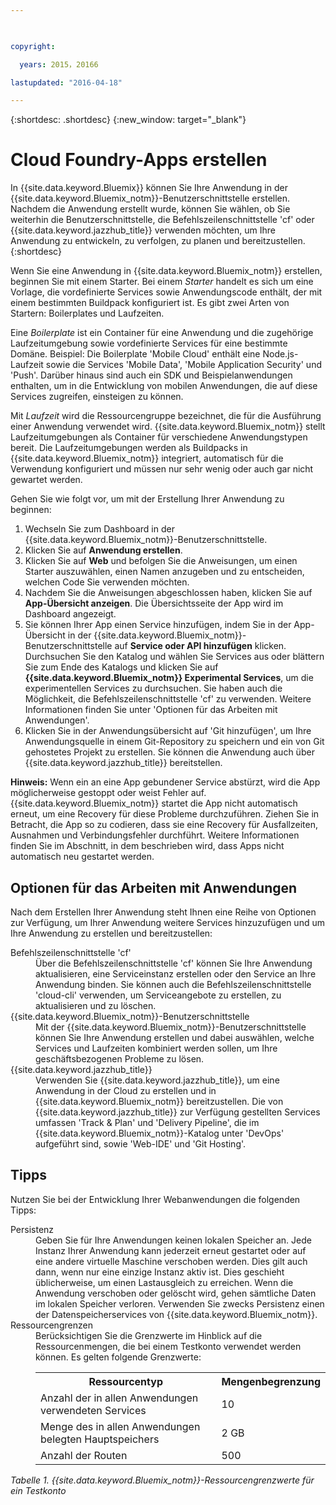 ```yaml
---

 

copyright:

  years: 2015，20166

lastupdated: "2016-04-18" 

---
```


{:shortdesc: .shortdesc} 
{:new_window: target="_blank"}

# Cloud Foundry-Apps erstellen

In {{site.data.keyword.Bluemix}} können Sie Ihre Anwendung in der
{{site.data.keyword.Bluemix_notm}}-Benutzerschnittstelle erstellen. Nachdem die Anwendung erstellt wurde, können Sie wählen, ob Sie weiterhin die Benutzerschnittstelle, die Befehlszeilenschnittstelle 'cf' oder {{site.data.keyword.jazzhub_title}} verwenden möchten, um Ihre Anwendung zu entwickeln, zu verfolgen, zu planen und bereitzustellen.
{:shortdesc}

Wenn Sie eine Anwendung in {{site.data.keyword.Bluemix_notm}} erstellen, beginnen Sie mit einem
Starter. Bei einem *Starter* handelt es sich um eine Vorlage, die vordefinierte Services sowie Anwendungscode enthält, der mit einem bestimmten Buildpack konfiguriert ist. Es gibt zwei Arten von Startern: Boilerplates und Laufzeiten. 

Eine *Boilerplate* ist ein Container für eine Anwendung und die zugehörige Laufzeitumgebung sowie vordefinierte Services für eine bestimmte Domäne. Beispiel: Die Boilerplate 'Mobile Cloud'
enthält eine Node.js-Laufzeit sowie die Services 'Mobile Data', 'Mobile Application Security' und 'Push'. Darüber hinaus sind auch ein SDK und Beispielanwendungen enthalten, um in die Entwicklung von mobilen Anwendungen, die auf diese Services zugreifen, einsteigen
zu können.

Mit *Laufzeit* wird die Ressourcengruppe bezeichnet, die für die Ausführung einer Anwendung verwendet
wird. {{site.data.keyword.Bluemix_notm}} stellt Laufzeitumgebungen als Container für verschiedene Anwendungstypen bereit. Die
Laufzeitumgebungen werden als Buildpacks in {{site.data.keyword.Bluemix_notm}} integriert,
automatisch für die Verwendung konfiguriert und müssen nur sehr wenig oder auch gar nicht gewartet werden.

Gehen Sie wie folgt vor, um mit der Erstellung Ihrer Anwendung zu beginnen:
  1. Wechseln Sie zum Dashboard in der {{site.data.keyword.Bluemix_notm}}-Benutzerschnittstelle.
  2. Klicken Sie auf **Anwendung erstellen**.
  3. Klicken Sie auf **Web** und befolgen Sie die Anweisungen, um einen Starter auszuwählen, einen Namen anzugeben und zu entscheiden, welchen Code Sie verwenden möchten.
  4. Nachdem Sie die Anweisungen abgeschlossen haben, klicken Sie auf **App-Übersicht anzeigen**. Die Übersichtsseite der App wird im Dashboard angezeigt.
  5. Sie können Ihrer App einen Service hinzufügen, indem Sie in der App-Übersicht in der {{site.data.keyword.Bluemix_notm}}-Benutzerschnittstelle auf **Service oder API hinzufügen** klicken. Durchsuchen Sie den Katalog und wählen Sie Services aus oder blättern Sie zum Ende des Katalogs und klicken Sie auf **{{site.data.keyword.Bluemix_notm}} Experimental Services**, um die experimentellen Services zu durchsuchen. Sie haben auch die Möglichkeit, die Befehlszeilenschnittstelle 'cf' zu verwenden. Weitere Informationen finden Sie unter 'Optionen für das Arbeiten mit Anwendungen'.
  6. Klicken Sie in der Anwendungsübersicht auf 'Git hinzufügen', um Ihre Anwendungsquelle in einem Git-Repository zu speichern und ein von Git gehostetes Projekt zu erstellen. Sie können die Anwendung auch über
{{site.data.keyword.jazzhub_title}}
bereitstellen.

**Hinweis:** Wenn ein an eine App gebundener Service abstürzt, wird die App
möglicherweise gestoppt oder weist Fehler auf. {{site.data.keyword.Bluemix_notm}} startet die App nicht automatisch erneut, um eine Recovery für diese Probleme durchzuführen. Ziehen Sie in Betracht, die App so zu codieren, dass sie eine Recovery für Ausfallzeiten, Ausnahmen und Verbindungsfehler durchführt. Weitere Informationen finden Sie im Abschnitt, in dem beschrieben wird, dass Apps nicht automatisch neu gestartet werden.

## Optionen für das Arbeiten mit Anwendungen

Nach dem Erstellen Ihrer Anwendung steht Ihnen eine Reihe von Optionen zur Verfügung, um Ihrer Anwendung weitere Services hinzuzufügen und um Ihre Anwendung
zu erstellen und bereitzustellen:

<dl><dt>Befehlszeilenschnittstelle 'cf'</dt>
<dd>Über die Befehlszeilenschnittstelle 'cf' können Sie Ihre Anwendung aktualisieren, eine Serviceinstanz erstellen oder den Service an
Ihre Anwendung binden. Sie können auch die Befehlszeilenschnittstelle 'cloud-cli' verwenden, um Serviceangebote zu
erstellen, zu aktualisieren und zu löschen.</dd>
<dt>{{site.data.keyword.Bluemix_notm}}-Benutzerschnittstelle</dt>
<dd>Mit der {{site.data.keyword.Bluemix_notm}}-Benutzerschnittstelle können Sie Ihre Anwendung erstellen und dabei
auswählen, welche Services und Laufzeiten kombiniert werden sollen, um Ihre geschäftsbezogenen Probleme zu lösen.</dd>
<dt>{{site.data.keyword.jazzhub_title}}</dt>
<dd>Verwenden Sie {{site.data.keyword.jazzhub_title}}, um eine Anwendung in der Cloud zu erstellen und in {{site.data.keyword.Bluemix_notm}} bereitzustellen. Die von {{site.data.keyword.jazzhub_title}} zur Verfügung gestellten Services umfassen 'Track & Plan' und 'Delivery Pipeline', die im {{site.data.keyword.Bluemix_notm}}-Katalog unter 'DevOps' aufgeführt sind, sowie 'Web-IDE' und 'Git Hosting'.</dd>
</dl>

## Tipps

Nutzen Sie bei der Entwicklung Ihrer Webanwendungen die folgenden Tipps:

<dl><dt>Persistenz</dt>
<dd>Geben Sie für Ihre Anwendungen keinen lokalen Speicher an. Jede Instanz Ihrer Anwendung kann jederzeit
erneut gestartet oder auf eine andere virtuelle Maschine verschoben werden. Dies gilt auch dann, wenn nur eine einzige Instanz aktiv ist. Dies geschieht
üblicherweise, um einen Lastausgleich zu erreichen. Wenn die Anwendung verschoben oder gelöscht wird, gehen sämtliche Daten im
lokalen Speicher verloren. Verwenden Sie zwecks Persistenz einen der Datenspeicherservices von {{site.data.keyword.Bluemix_notm}}.</dd>
<dt>Ressourcengrenzen</dt>
<dd>Berücksichtigen Sie die Grenzwerte im Hinblick auf die Ressourcenmengen, die bei einem Testkonto verwendet
werden können. Es gelten folgende Grenzwerte:
<table style="width:100%">
  <th>Ressourcentyp</th>	<th>Mengenbegrenzung</th>
<tr><td>Anzahl der in allen Anwendungen verwendeten Services</td> <td>10</td>
<tr><td>Menge des in allen Anwendungen belegten Hauptspeichers</td> <td>	2 GB</td>
<tr><td>Anzahl der Routen</td> <td>500</td>
</table>
</dd></dl>

*Tabelle 1. {{site.data.keyword.Bluemix_notm}}-Ressourcengrenzwerte für ein Testkonto*
